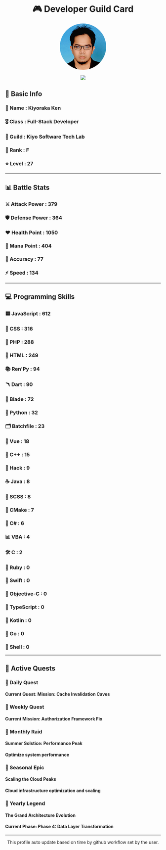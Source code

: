 <div align="center">

# 🎮 Developer Guild Card

<!-- Replace with your profile image -->
<img src="./assets/profile.png" width="150" height="150" style="border-radius: 50%"/>

![](https://komarev.com/ghpvc/?username=Kiyoraka&style=flat)
</div>

##  📌 Basic Info
### 👤 Name : Kiyoraka Ken
### 🎖️ Class : Full-Stack Developer
### 🎪 Guild : Kiyo Software Tech Lab 
### 🔰 Rank : F 
### ⭐ Level : 27

---
## 📊 Battle Stats

### ⚔️ Attack Power  : 379 
### 🛡️ Defense Power : 364 
### ❤️ Health Point  : 1050 
### 🔮 Mana Point    : 404 
### 🎯 Accuracy      : 77 
### ⚡ Speed         : 134

---
## 💻 Programming Skills

### 🟨 JavaScript : 612
### 💅 CSS : 316
### 🐘 PHP : 288
### 📄 HTML : 249
### 📚 Ren'Py : 94
### 🪃 Dart : 90
### 🧷 Blade : 72
### 🐍 Python : 32
### 🗂️ Batchfile : 23
### 📝 Vue : 18
### 🧠 C++ : 15
### 🧬 Hack : 9
### ☕ Java : 8
### 👗 SCSS : 8
### 🧱 CMake : 7
### 🎻 C# : 6
### 📊 VBA : 4
### 🛠️ C : 2
### 🔻 Ruby : 0
### 🦅 Swift : 0
### 🍎 Objective-C : 0
### 📝 TypeScript : 0
### 🎯 Kotlin : 0
### 📝 Go : 0
### 📝 Shell : 0

---
## 📜 Active Quests

### 🌅 Daily Quest

#### Current Quest: Mission: Cache Invalidation Caves

### 📅 Weekly Quest
#### Current Mission: Authorization Framework Fix

### 🌙 Monthly Raid
#### Summer Solstice: Performance Peak
#### Optimize system performance

### 🌠 Seasonal Epic
#### Scaling the Cloud Peaks
#### Cloud infrastructure optimization and scaling

### 👑 Yearly Legend
#### The Grand Architecture Evolution
#### Current Phase: Phase 4: Data Layer Transformation

---
<div align="center">
  This profile auto update based on time by github workflow set by the user.
</div>